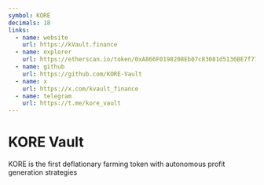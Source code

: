 ```yaml
---
symbol: KORE
decimals: 18
links:
  - name: website
    url: https://kVault.finance
  - name: explorer
    url: https://etherscan.io/token/0xA866F0198208Eb07c83081d5136BE7f775c2399e
  - name: github
    url: https://github.com/KORE-Vault
  - name: x
    url: https://x.com/kvault_finance
  - name: telegram
    url: https://t.me/kore_vault
---
```


# KORE Vault

KORE is the first deflationary farming token with autonomous profit generation strategies
